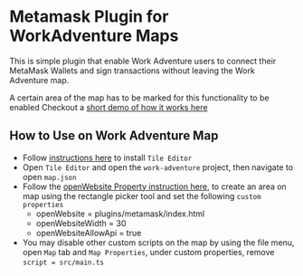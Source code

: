 # Metamask Plugin for WorkAdventure Maps
This is simple plugin that enable Work Adventure users to connect
their MetaMask Wallets and sign transactions without leaving the Work Adventure map.

A certain area of the map has to be marked for this functionality to be enabled
Checkout a [short demo of how it works here](https://drive.google.com/file/d/1QaQBIxP3Cua-ClyLVzpYF41zzF_2vk8P/view?usp=sharing)

## How to Use on Work Adventure Map
- Follow [instructions here](https://workadventu.re/map-building/) to install `Tile Editor`
- Open `Tile Editor` and open the `work-adventure` project, then navigate to open `map.json`
- Follow the [openWebsite Property instruction here](https://workadventu.re/map-building/opening-a-website.md), to create an area on map using the rectangle picker tool and set the following `custom properties`
  - openWebsite = plugins/metamask/index.html
  - openWebsiteWidth = 30
  - openWebsiteAllowApi = true
- You may disable other custom scripts on the map by using the file menu, open `Map` tab and `Map Properties`, under custom properties, remove `script = src/main.ts`